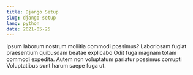 ```yaml
---
title: Django Setup
slug: django-setup
lang: python
date: 2021-05-25
---
```


Ipsum laborum nostrum mollitia commodi possimus? Laboriosam fugiat praesentium quibusdam beatae explicabo Odit fuga magnam totam commodi expedita. Autem non voluptatum pariatur possimus corrupti Voluptatibus sunt harum saepe fuga ut.



